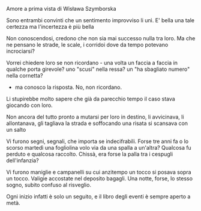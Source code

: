 Amore a prima vista di Wisława Szymborska

Sono entrambi convinti
che un sentimento improvviso li unì.
E' bella una tale certezza
ma l'incertezza è più bella

Non conoscendosi, credono
che non sia mai successo nulla tra loro.
Ma che ne pensano le strade, le scale, i corridoi
dove da tempo potevano incrociarsi?

Vorrei chiedere loro
se non ricordano -
una volta un faccia a faccia
in qualche porta girevole?
uno "scusi" nella ressa?
un "ha sbagliato numero" nella cornetta?
- ma conosco la risposta.
No, non ricordano.

Li stupirebbe molto sapere
che già da parecchio tempo
il caso stava giocando con loro.

Non ancora del tutto pronto
a mutarsi per loro in destino,
li avvicinava, li allontanava,
gli tagliava la strada
e soffocando una risata
si scansava con un salto

Vi furono segni, segnali,
che importa se indecifrabili.
Forse tre anni fa
o lo scorso martedì
una fogliolina volo via
da una spalla a un'altra?
Qualcosa fu perduto e qualcosa raccolto.
Chissà, era forse la palla
tra i cespugli dell'infanzia?

Vi furono maniglie e campanelli
su cui anzitempo
un tocco si posava sopra un tocco.
Valigie accostate nel deposito bagagli.
Una notte, forse, lo stesso sogno,
subito confuso al risveglio.

Ogni inizio infatti
è solo un seguito,
e il libro degli eventi
è sempre aperto a metà.